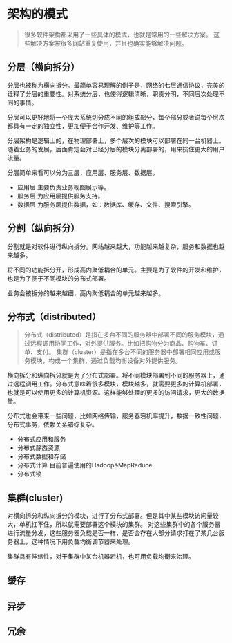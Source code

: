 # 架构的模式
> 很多软件架构都采用了一些具体的模式，也就是常用的一些解决方案。
> 这些解决方案被很多网站重复使用，并且也确实能够解决问题。

## 分层（横向拆分）
分层也被称为横向拆分。最简单容易理解的例子是，网络的七层通信协议，完美的诠释了分层的重要性。对系统分层，也使得逻辑清晰，职责分明，不同层次处理不同的事情。

分层可以更好地将一个庞大系统切分成不同的组成部分，每个部分或者说每个层次都具有一定的独立性，更加便于合作开发、维护等工作。

分层架构是逻辑上的，在物理部署上，多个层次的模块可以部署在同一台机器上。随着业务的发展，后面肯定会对已经分层的模块分离部署的，用来抗住更大的用户流量。

分层简单来看可以分为三层，应用层、服务层、数据层。
- 应用层 主要负责业务视图展示等。
- 服务层 为应用层提供服务支持。
- 数据层 为服务层提供数据，如：数据库、缓存、文件、搜索引擎。

## 分割（纵向拆分）
分割就是对软件进行纵向拆分。网站越来越大，功能越来越复杂，服务和数据也越来越多。

将不同的功能拆分开，形成高内聚低耦合的单元。主要是为了软件的开发和维护，也是为了便于不同模块的分布式部署。

业务会被拆分的越来越细，高内聚低耦合的单元越来越多。

## 分布式（distributed）
> 分布式（distributed）是指在多台不同的服务器中部署不同的服务模块，通过远程调用协同工作，对外提供服务。比如把购物分为商品、购物车、订单、支付。
> 集群（cluster）是指在多台不同的服务器中部署相同应用或服务模块，构成一个集群，通过负载均衡设备对外提供服务。

横向拆分和纵向拆分就是为了分布式部署。将不同模块部署到不同的服务器上，通过远程调用工作。分布式意味着很多模块，模块越多，就需要更多的计算机部署，也就是可以使用更多的计算机资源。这样能够处理的更多的访问请求，更大的数据量。

分布式也会带来一些问题，比如网络传输，服务器宕机率提升，数据一致性问题，分布式事务，依赖关系错综复杂。

- 分布式应用和服务
- 分布式静态资源
- 分布式数据和存储
- 分布式计算 目前普遍使用的Hadoop&MapReduce
- 分布式锁


## 集群(cluster)
对横向拆分和纵向拆分的模块，进行了分布式部署。但是其中某些模块访问量较大，单机扛不住，所以就需要部署这个模块的集群。
对这些集群中的各个服务器进行流量分发，这些服务器负载是否一样，是否会存在大部分请求打在了某几台服务器上，这种情况下用负载均衡调节器来处理。

集群具有伸缩性，对于集群中某台机器宕机，也可用负载均衡来治理。


## 缓存

## 异步

## 冗余

